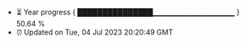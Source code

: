 - ⏳ Year progress { ███████████████▁▁▁▁▁▁▁▁▁▁▁▁▁▁▁ } 50.64 %
- ⏰ Updated on Tue, 04 Jul 2023 20:20:49 GMT

